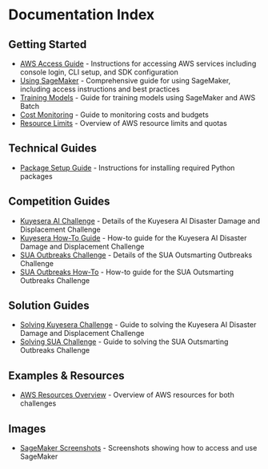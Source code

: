 # Documentation Index

## Getting Started
- [AWS Access Guide](./AWSAccess.md) - Instructions for accessing AWS services including console login, CLI setup, and SDK configuration
- [Using SageMaker](./UsingSageMaker.md) - Comprehensive guide for using SageMaker, including access instructions and best practices
- [Training Models](./TrainingModels.md) - Guide for training models using SageMaker and AWS Batch
- [Cost Monitoring](./CostMonitoring.md) - Guide to monitoring costs and budgets
- [Resource Limits](./ResourceLimits.md) - Overview of AWS resource limits and quotas

## Technical Guides
- [Package Setup Guide](./guides/PackageSetup.md) - Instructions for installing required Python packages

## Competition Guides
- [Kuyesera AI Challenge](./KuyeseraCompetion.md) - Details of the Kuyesera AI Disaster Damage and Displacement Challenge
- [Kuyesera How-To Guide](./KuyeseraHowTo.md) - How-to guide for the Kuyesera AI Disaster Damage and Displacement Challenge
- [SUA Outbreaks Challenge](./SUAOutsmartingOutbreaksChallenge.md) - Details of the SUA Outsmarting Outbreaks Challenge
- [SUA Outbreaks How-To](./SUAOutsmartingOutbreaksHowTo.md) - How-to guide for the SUA Outsmarting Outbreaks Challenge

## Solution Guides
- [Solving Kuyesera Challenge](./KuyeseraCompetionSolve.md) - Guide to solving the Kuyesera AI Disaster Damage and Displacement Challenge
- [Solving SUA Challenge](./SUAOutsmartingOutbreaksChallengeSolve.md) - Guide to solving the SUA Outsmarting Outbreaks Challenge

## Examples & Resources
- [AWS Resources Overview](./Zindi-AWS-Challenges-Resources.md) - Overview of AWS resources for both challenges

## Images
- [SageMaker Screenshots](./images/) - Screenshots showing how to access and use SageMaker
